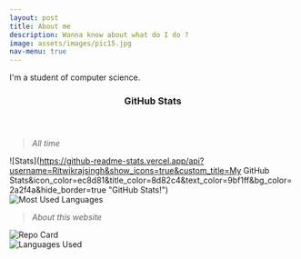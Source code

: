 ```yaml
---
layout: post
title: About me
description: Wanna know about what do I do ?
image: assets/images/pic15.jpg
nav-menu: true
---
```


I'm a student of computer science.

<header class="major">
	<h3>GitHub Stats</h3>
</header>

> *All time*

![Stats](https://github-readme-stats.vercel.app/api?username=Ritwikrajsingh&show_icons=true&custom_title=My GitHub Stats&icon_color=ec8d81&title_color=8d82c4&text_color=9bf1ff&bg_color=2a2f4a&hide_border=true "GitHub Stats!")
<br>
![Most Used Languages](https://github-readme-stats.vercel.app/api/top-langs/?username=Ritwikrajsingh&langs_count=6&icon_color=ec8d81&title_color=8d82c4&text_color=9bf1ff&bg_color=2a2f4a&hide_border=true "Languages Stats!")

> *About this website*

![Repo Card](https://github-readme-stats.vercel.app/api/pin/?username=Ritwikrajsingh&repo=ritwikrajsingh.github.io&show_owner=true&icon_color=ec8d81&title_color=8d82c4&text_color=9bf1ff&bg_color=2a2f4a&hide_border=true "ritwikrajsingh.github.io | Repo Card!") 
<br>
![Languages Used](https://github-readme-stats.vercel.app/api/top-langs/?username=Ritwikrajsingh&langs_count=6&icon_color=ec8d81&title_color=8d82c4&text_color=9bf1ff&bg_color=2a2f4a&hide_border=true&hide=Python&layout=compact "Languages Used") 


<!--
<div>
<p align="center">  
<img align="center" title="Demon's Stats" width="536px" alt="Github Stats" src="https://github-readme-stats.vercel.app/api?username=Ritwikrajsingh&icon_color=#e5958c&show_icons=true&hide_border=true&hide=prs&theme=nightowl&layout=compact" /><img align="center" title="Languages Used" width="317px" alt="Most Used Languages" src="https://github-readme-stats.vercel.app/api/top-langs/?username=Ritwikrajsingh&icon_color=#e5958c&langs_count=6&theme=nightowl&hide_border=true" />
</p>
</div>
  #blue_light = "2a2f4a"
  #blue_dark = "242943"
  #purple = "8d82c4"
  #cyan = "9bf1ff"
  #peach = "ec8d81"

[title]:&title_color=8d82c4
[text]:&text_color=9bf1ff
[icon]:&icon_color=ec8d81
[bg]:&bg_color=242943
!-->
